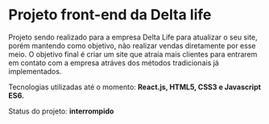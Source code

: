 # Projeto front-end da Delta life

Projeto sendo realizado para a empresa Delta Life para atualizar o seu site, porém mantendo como objetivo, não realizar vendas diretamente por esse meio. 
O objetivo final é criar um site que atraía mais clientes para entrarem em contato com a empresa atráves dos métodos tradicionais já implementados. 

Tecnologias utilizadas até o momento: **React.js, HTML5, CSS3 e Javascript ES6.**

Status do projeto: **interrompido**
